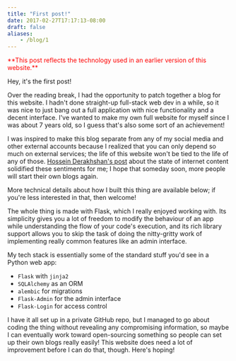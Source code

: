 ```yaml
---
title: "First post!"
date: 2017-02-27T17:17:13-08:00
draft: false
aliases:
    - /blog/1
---
```


<font color="red">
**This post reflects the technology used in an earlier version of this website.**
</font>

<p>Hey, it's the first post!</p>
<p>Over the reading break, I had the opportunity to patch together a blog for this website. I hadn't done straight-up full-stack web dev in a while, so it was nice to just bang out a full application with nice functionality and a decent interface. I've wanted to make my own full website for myself since I was about 7 years old, so I guess that's also some sort of an achievement!</p>
<p>I was inspired to make this blog separate from any of my social media and other external accounts because I realized that you can only depend so much on external services; the life of this website won't be tied to the life of any of those. <a href="https://medium.com/matter/the-web-we-have-to-save-2eb1fe15a426">Hossein Derakhshan's post</a> about the state of internet content solidified these sentiments for me; I hope that someday soon, more people will start their own blogs again.</p>
<p>More technical details about how I built this thing are available below; if you're less interested in that, then welcome!</p>
<!--more-->
<p>The whole thing is made with Flask, which I really enjoyed working with. Its simplicity gives you a lot of freedom to modify the behaviour of an app while understanding the flow of your code's execution, and its rich library support allows you to skip the task of doing the nitty-gritty work of implementing really common features like an admin interface.</p>
<p>My tech stack is essentially some of the standard stuff you'd see in a Python web app:</p>
<ul>
<li><code>Flask</code> with <code>jinja2</code></li>
<li><code>SQLAlchemy</code> as an ORM</li>
<li><code>alembic</code> for migrations</li>
<li><code>Flask-Admin</code> for the admin interface</li>
<li><code>Flask-Login</code> for access control</li>
</ul>
<p>I have it all set up in a private GitHub repo, but I managed to go about coding the thing without revealing any compromising information, so maybe I can eventually work toward open-sourcing something so people can set up their own blogs really easily! This website does need a lot of improvement before I can do that, though. Here's hoping!</p>

